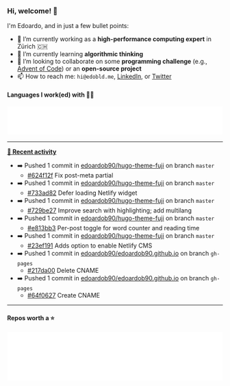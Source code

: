 ### Hi, welcome! 👋 

I'm Edoardo, and in just a few bullet points:

- 🔭 I’m currently working as a **high-performance computing expert** in Zürich 🇨🇭
- 🌱 I’m currently learning **algorithmic thinking**
- 👯 I’m looking to collaborate on some **programming challenge** (e.g., [Advent of Code](https://github.com/edoardob90/aoc2021)) or an **open-source project**
- 📫 How to reach me: `hi@edobld.me`, [LinkedIn](https://linkedin.com/in/edobld), or [Twitter](https://twitter.com/eadweard90)

#### Languages I work(ed) with 👨‍💻

<img src="https://github.com/edoardob90/edoardob90/blob/main/.cache/languages.svg">

---

**[📰 Recent activity](https://github.com/edoardob90)**
* ➡️ Pushed 1 commit in [edoardob90/hugo-theme-fuji](https://github.com/edoardob90/hugo-theme-fuji) on branch `master`
  * [#624f12f](https://github.com/edoardob90/hugo-theme-fuji/commit/624f12f) Fix post-meta partial
* ➡️ Pushed 1 commit in [edoardob90/hugo-theme-fuji](https://github.com/edoardob90/hugo-theme-fuji) on branch `master`
  * [#733ad82](https://github.com/edoardob90/hugo-theme-fuji/commit/733ad82) Defer loading Netlify widget
* ➡️ Pushed 1 commit in [edoardob90/hugo-theme-fuji](https://github.com/edoardob90/hugo-theme-fuji) on branch `master`
  * [#729be27](https://github.com/edoardob90/hugo-theme-fuji/commit/729be27) Improve search with highlighting; add multilang
* ➡️ Pushed 1 commit in [edoardob90/hugo-theme-fuji](https://github.com/edoardob90/hugo-theme-fuji) on branch `master`
  * [#e813bb3](https://github.com/edoardob90/hugo-theme-fuji/commit/e813bb3) Per-post toggle for word counter and reading time
* ➡️ Pushed 1 commit in [edoardob90/hugo-theme-fuji](https://github.com/edoardob90/hugo-theme-fuji) on branch `master`
  * [#23ef191](https://github.com/edoardob90/hugo-theme-fuji/commit/23ef191) Adds option to enable Netlify CMS
* ➡️ Pushed 1 commit in [edoardob90/edoardob90.github.io](https://github.com/edoardob90/edoardob90.github.io) on branch `gh-pages`
  * [#217da00](https://github.com/edoardob90/edoardob90.github.io/commit/217da00) Delete CNAME
* ➡️ Pushed 1 commit in [edoardob90/edoardob90.github.io](https://github.com/edoardob90/edoardob90.github.io) on branch `gh-pages`
  * [#64f0627](https://github.com/edoardob90/edoardob90.github.io/commit/64f0627) Create CNAME


---

#### Repos worth a ⭐

<img src="https://github.com/edoardob90/edoardob90/blob/main/.cache/stars.svg">

<!--
- ⚡ Fun fact: ...
- 🤔 I’m looking for help with ...
- 💬 Ask me about ...
- 🌐 My webpage ...
-->
